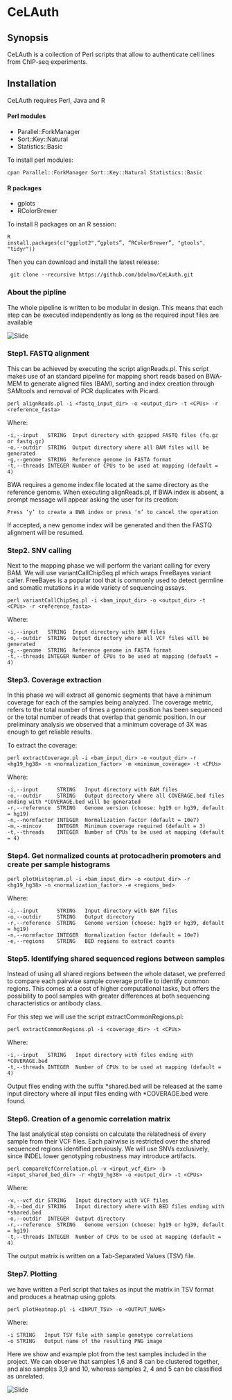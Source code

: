 # CeLAuth
## Synopsis
 CeLAuth is a collection of Perl scripts that allow to authenticate cell lines from ChIP-seq experiments.

 ## Installation
 CeLAuth requires Perl, Java and R 

 #### Perl modules
* Parallel::ForkManager
* Sort::Key::Natural
* Statistics::Basic

To install perl modules: 
```
cpan Parallel::ForkManager Sort::Key::Natural Statistics::Basic
```

 #### R packages
* gplots
* RColorBrewer

To install R packages on an R session:
```
R
install.packages(c("ggplot2",“gplots”, “RColorBrewer”, "gtools", "tidyr"))
```

Then you can download and install the latest release:
```
 git clone --recursive https://github.com/bdolmo/CeLAuth.git
 ```
 ### About the pipline 
 The whole pipeline is written to be modular in design. This means that each step can be executed independently as long as the required input files are available 

![Slide](img/pipeline.png)

 ### Step1.	FASTQ alignment
This can be achieved by executing the script alignReads.pl. This script makes use of an standard pipeline for mapping short reads based on BWA-MEM to generate aligned files (BAM), sorting and index creation through SAMtools and removal of PCR duplicates with Picard.

```
perl alignReads.pl -i <fastq_input_dir> -o <output_dir> -t <CPUs> -r  <reference_fasta>
```

Where:
```
-i,--input   STRING  Input directory with gzipped FASTQ files (fq.gz or fastq.gz)
-o,--outdir  STRING  Output directory where all BAM files will be generated
-g,--genome  STRING  Reference genome in FASTA format
-t,--threads INTEGER Number of CPUs to be used at mapping (default = 4)
```

BWA requires a genome index file located at the same directory as the reference genome. When executing alignReads.pl, if BWA index is absent, a prompt message will appear asking the user for its creation: 
```
Press ‘y’ to create a BWA index or press ‘n’ to cancel the operation
```
If accepted, a new genome index will be generated and then the FASTQ alignment will be resumed.

 ### Step2. SNV calling

Next to the mapping phase we will perform the variant calling for every BAM. We will use variantCallChipSeq.pl which wraps FreeBayes variant caller. FreeBayes is a popular tool that is commonly used to detect germline and somatic mutations in a wide variety of sequencing assays.

````
perl variantCallChipSeq.pl -i <bam_input_dir> -o <output_dir> -t <CPUs> -r <reference_fasta>
````

Where:
```
-i,--input   STRING  Input directory with BAM files
-o,--outdir  STRING  Output directory where all VCF files will be generated
-g,--genome  STRING  Reference genome in FASTA format
-t,--threads INTEGER Number of CPUs to be used at mapping (default = 4)
```

 ### Step3. Coverage extraction

In this phase we will extract all genomic segments that have a minimum coverage for each of the samples being analyzed. The coverage metric, refers to the total number of times a genomic position has been sequenced or the total number of reads that overlap that genomic position. In our preliminary analysis we observed that a minimum coverage of 3X was enough to get reliable results.

To extract the coverage:

```
perl extractCoverage.pl -i <bam_input_dir> -o <output_dir> -r <hg19_hg38> -n <normalization_factor> -m <minimum_coverage> -t <CPUs>
```

Where:
```
-i,--input      STRING   Input directory with BAM files
-o,--outdir     STRING   Output directory where all COVERAGE.bed files ending with *COVERAGE.bed will be generated
-r,--reference  STRING   Genome version (choose: hg19 or hg39, default = hg19)
-n,--normfactor INTEGER  Normalization factor (default = 10e7)
-m,--mincov     INTEGER  Minimum coverage required (default = 3)
-t,--threads    INTEGER  Number of CPUs to be used at mapping (default = 4)
```

 ### Step4. Get normalized counts at protocadherin promoters and create per sample histograms

```
perl plotHistogram.pl -i <bam_input_dir> -o <output_dir> -r <hg19_hg38> -n <normalization_factor> -e <regions_bed>
```

Where:
```
-i,--input      STRING   Input directory with BAM files
-o,--outdir     STRING   Output directory
-r,--reference  STRING   Genome version (choose: hg19 or hg39, default = hg19)
-n,--normfactor INTEGER  Normalization factor (default = 10e7)
-e,--regions    STRING   BED regions to extract counts
```

 ### Step5. Identifying shared sequenced regions between samples

Instead of using all shared regions between the whole dataset, we preferred to compare each pairwise sample coverage profile to identify common regions. This comes at a cost of higher computational tasks, but offers the possibility to pool samples with greater differences at both sequencing characteristics or antibody class.

For this step we will use the script extractCommonRegions.pl:
```
perl extractCommonRegions.pl -i <coverage_dir> -t <CPUs> 
```

Where:
```
-i,--input   STRING   Input directory with files ending with *COVERAGE.bed 
-t,--threads INTEGER  Number of CPUs to be used at mapping (default = 4)
```
Output files ending with the suffix *shared.bed  will be released at the same input directory where all input files ending with *COVERAGE.bed were found.


 ### Step6. Creation of a genomic correlation matrix

The last analytical step consists on calculate the relatedness of every sample from their VCF files. Each pairwise is restricted over the shared sequenced regions identified previously. We will use SNVs exclusively, since INDEL lower genotyping robustness may introduce artifacts.

```
perl compareVcfCorrelation.pl -v <input_vcf_dir> -b <input_shared_bed_dir> -r <hg19_hg38> -o <output_dir> -t <CPUs>
```

Where:
```
-v,--vcf_dir STRING   Input directory with VCF files
-b,--bed_dir STRING   Input directory where with BED files ending with *shared.bed
-o,--outdir  INTEGER  Output directory
-r,--reference  STRING   Genome version (choose: hg19 or hg39, default = hg19)
-t,--threads INTEGER  Number of CPUs to be used at mapping (default = 4)
```
The output matrix is written on a Tab-Separated Values (TSV) file.

 ### Step7. Plotting

we have written a Perl script that takes as input the matrix in TSV format and produces a heatmap using gplots.
```
perl plotHeatmap.pl -i <INPUT_TSV> -o <OUTPUT_NAME> 
```

Where:
```
-i STRING   Input TSV file with sample genotype correlations
-o STRING   Output name of the resulting PNG image
```

Here we show and example plot from the test samples included in the project. We can observe that samples 1,6 and 8 can be clustered together, and also samples 3,9 and 10, whereas samples 2, 4 and 5 can be classified as unrelated.

![Slide](img/heatmap.png)
